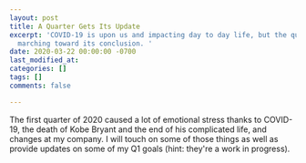 ```yaml
---
layout: post
title: A Quarter Gets Its Update
excerpt: 'COVID-19 is upon us and impacting day to day life, but the quarter is still
  marching toward its conclusion. '
date: 2020-03-22 00:00:00 -0700
last_modified_at: 
categories: []
tags: []
comments: false

---
```

The first quarter of 2020 caused a lot of emotional stress thanks to COVID-19, the death of Kobe Bryant and the end of his complicated life, and changes at my company. I will touch on some of those things as well as provide updates on some of my Q1 goals (hint: they're a work in progress). 